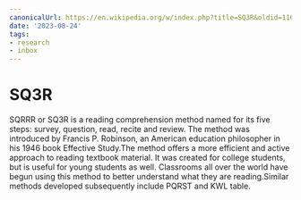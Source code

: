 ```yaml
---
canonicalUrl: https://en.wikipedia.org/w/index.php?title=SQ3R&oldid=1160957009
date: '2023-08-24'
tags:
- research
- inbox
---
```


# SQ3R

SQRRR or SQ3R is a reading comprehension method named for its five steps: survey, question, read, recite and review. The method was introduced by Francis P. Robinson, an American education philosopher in his 1946 book Effective Study.The method offers a more efficient and active approach to reading textbook material. It was created for college students, but is useful for young students as well. Classrooms all over the world have begun using this method to better understand what they are reading.Similar methods developed subsequently include PQRST and KWL table.